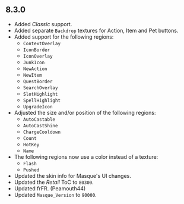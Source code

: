 ## 8.3.0

- Added _Classic_ support.
- Added separate `Backdrop` textures for Action, Item and Pet buttons.
- Added support for the following regions:
  - `ContextOverlay`
  - `IconBorder`
  - `IconOverlay`
  - `JunkIcon`
  - `NewAction`
  - `NewItem`
  - `QuestBorder`
  - `SearchOverlay`
  - `SlotHighlight`
  - `SpellHighlight`
  - `UpgradeIcon`
- Adjusted the size and/or position of the following regions:
  - `AutoCastable`
  - `AutoCastShine`
  - `ChargeCooldown`
  - `Count`
  - `HotKey`
  - `Name`
- The following regions now use a color instead of a texture:
  - `Flash`
  - `Pushed`
- Updated the skin info for Masque's UI changes.
- Updated the _Retail_ ToC to `80300`.
- Updated frFR. (Peamouth44)
- Updated `Masque_Version` to `90000`.
